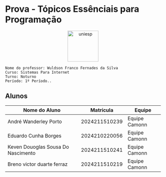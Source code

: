 # Prova - Tópicos Essênciais para Programação
<div style="text-align: center;">
    <img src="image.png" alt="uniesp" width="100">
</div>

```
Nome do professor: Wuldson Franco Fernades da Silva
Curso: Sistemas Para Internet
Turno: Noturno
Período: 1º Período..
```

## Alunos

| Nome do Aluno  | Matrícula | Equipe   |
|----------------|-----------|----------|
| André Wanderley Porto | 2024211510239 | Equipe Camonn |
| Eduardo Cunha Borges | 2024210220056 | Equipe Camonn |
| Keven Douoglas Sousa Do Nascimento | 2024211510241 | Equipe Camonn |
| Breno victor duarte ferraz | 2024211510219 | Equipe Camonn |
